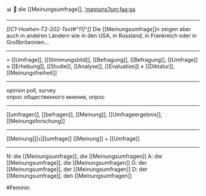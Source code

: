 📊 🔴 die [[Meinungsumfrage]], [ˈmaɪ̯nʊŋsʔʊmˌfʁaːɡə](https://youglish.com/pronounce/Meinungsumfrage/german)

---
*[[C1-Hoehen-T2-202-Text#^11|^]]* Die [[Meinungsumfrage]]n zeigen aber auch in anderen Ländern wie in den USA, in Russland, in Frankreich oder in Großbritannien...

---
= [[Umfrage]], [[Stimmungsbild]], [[Befragung]], [[Befragung]], [[Umfrage]]
≈ [[Erhebung]], [[Studie]], [[Analyse]], [[Evaluation]]
≠ [[Diktatur]], [[Meinungsfreiheit]]

---
opinion poll, survey  
опрос общественного мнения, опрос

---
[[umfragen]], [[befragen]], [[Meinung]], [[Umfrageergebnis]], [[Meinungsforschung]]

---
[[Meinung]]|`s`|[[umfrage]]
[[Meinung]] + [[Umfrage]]


---
N: die [[Meinungsumfrage]], die [[Meinungsumfragen]]
A: die [[Meinungsumfrage]], die [[Meinungsumfragen]]
G: der [[Meinungsumfrage]], der [[Meinungsumfragen]]
D: der [[Meinungsumfrage]], den [[Meinungsumfragen]]

#Feminin 
